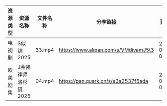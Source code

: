 | 资源类型 | 资源名称         | 文件名称   | 分享链接                                 | 更新时间                |
| ---- | ------------ | ------ | ------------------------------------ | ------------------- |
| 电视剧  | S似锦2025      | 33.mp4 | https://www.alipan.com/s/VMdivamJ5t3 | 2025-03-18 00:07:02 |
| 欧美剧集 | J金装律师洛杉矶2025 | 04.mp4 | https://pan.quark.cn/s/e3a2537f5ada  | 2025-03-18 01:24:00 |

